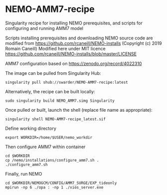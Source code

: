 # NEMO-AMM7-recipe

Singularity recipe for installing NEMO prerequisites, and scripts for configuring and running AMM7 model

Scripts installing prerequisites and downloading NEMO source code are modified from https://github.com/rcaneill/NEMO-installs (Copyright (c) 2019 Romain Caneill)
Modified here under MIT licence https://github.com/rcaneill/NEMO-installs/blob/master/LICENSE

AMM7 configuration based on https://zenodo.org/record/4022310

The image can be pulled from Singularity Hub:
```
singularity pull shub://swarder/NEMO-AMM7-recipe:latest
```

Alternatively, the recipe can be built locally:
```
sudo singularity build NEMO_AMM7.simg Singularity
```

Once pulled or built, launch the shell (replace file name as appropriate):
```
singularity shell NEMO-AMM7-recipe_latest.sif
```

Define working directory
```
export WORKDIR=/home/$USER/nemo_workdir
```

Then configure AMM7 within container
```
cd $WORKDIR
cp /nemo/installations/configure_amm7.sh .
./configure_amm7.sh
```

Finally, run NEMO
```
cd $WORKDIR/NEMOGCM/CONFIG/AMM7_SURGE/EXP_tideonly
mpirun -np 6 ./opa : -np 1 ./xios_server.exe
```
